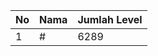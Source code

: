 | No | Nama            | Jumlah Level |
|----|-----------------|--------------|
| 1  | #    |    6289        |
